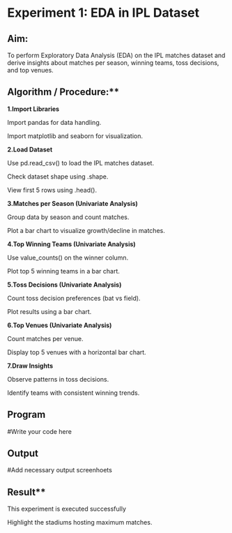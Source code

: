# Experiment 1: EDA in IPL Dataset

## Aim:

To perform Exploratory Data Analysis (EDA) on the IPL matches dataset and derive insights about matches per season, winning teams, toss decisions, and top venues.

## Algorithm / Procedure:**

**1.Import Libraries**

  Import pandas for data handling.
  
  Import matplotlib and seaborn for visualization.
  
**2.Load Dataset**

  Use pd.read_csv() to load the IPL matches dataset.
  
  Check dataset shape using .shape.
  
  View first 5 rows using .head().
  
**3.Matches per Season (Univariate Analysis)**

  Group data by season and count matches.
  
  Plot a bar chart to visualize growth/decline in matches.
  
**4.Top Winning Teams (Univariate Analysis)**

  Use value_counts() on the winner column.
  
  Plot top 5 winning teams in a bar chart.
  
**5.Toss Decisions (Univariate Analysis)**

  Count toss decision preferences (bat vs field).
  
  Plot results using a bar chart.

**6.Top Venues (Univariate Analysis)**

  Count matches per venue.
  
  Display top 5 venues with a horizontal bar chart.
  
**7.Draw Insights**

  Observe patterns in toss decisions.
  
  Identify teams with consistent winning trends.
  
  
  ## Program
  
  #Write your code here

  ## Output
  #Add necessary output screenhoets

 ## Result**
  This experiment is executed successfully



Highlight the stadiums hosting maximum matches.

